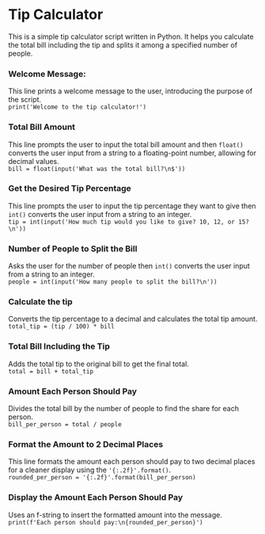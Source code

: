 # Tip Calculator

This is a simple tip calculator script written in Python. It helps you calculate the total bill including the tip and splits it among a specified number of people.

### Welcome Message:
This line prints a welcome message to the user, introducing the purpose of the script.  
`print('Welcome to the tip calculator!')`  
### Total Bill Amount
This line prompts the user to input the total bill amount and then `float()` converts the user input from a string to a floating-point number, allowing for decimal values.  
`bill = float(input('What was the total bill?\n$'))`
### Get the Desired Tip Percentage
This line prompts the user to input the tip percentage they want to give then `int()` converts the user input from a string to an integer.  
`tip = int(input('How much tip would you like to give? 10, 12, or 15?\n'))`
### Number of People to Split the Bill
Asks the user for the number of people then `int()` converts the user input from a string to an integer.  
`people = int(input('How many people to split the bill?\n'))`
### Calculate the tip
Converts the tip percentage to a decimal and calculates the total tip amount.  
`total_tip = (tip / 100) * bill`
### Total Bill Including the Tip
Adds the total tip to the original bill to get the final total.  
`total = bill + total_tip`
### Amount Each Person Should Pay
Divides the total bill by the number of people to find the share for each person.  
`bill_per_person = total / people`
### Format the Amount to 2 Decimal Places
This line formats the amount each person should pay to two decimal places for a cleaner display using the `'{:.2f}'.format()`.  
`rounded_per_person = '{:.2f}'.format(bill_per_person)`
### Display the Amount Each Person Should Pay
Uses an f-string to insert the formatted amount into the message.  
`print(f'Each person should pay:\n{rounded_per_person}')`
